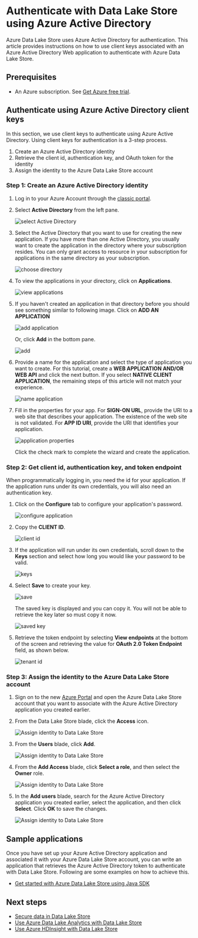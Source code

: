 <properties
   pageTitle="Authenticate with Data Lake Store using Active Directory | Azure"
   description="Learn how to authenticate with Data Lake Store using Active Directory"
   services="data-lake-store"
   documentationCenter=""
   authors="nitinme"
   manager="paulettm"
   editor="cgronlun"/>

<tags
   ms.service="data-lake-store"
   ms.devlang="na"
   ms.topic="article"
   ms.tgt_pltfrm="na"
   ms.workload="big-data"
   ms.date="07/20/2016"
   ms.author="nitinme"/>

# Authenticate with Data Lake Store using Azure Active Directory

Azure Data Lake Store uses Azure Active Directory for authentication. This article provides instructions on how to use client keys associated with an Azure Active Directory Web application to authenticate with Azure Data Lake Store.

## Prerequisites

* An Azure subscription. See [Get Azure free trial](https://azure.microsoft.com/pricing/free-trial/).


## Authenticate using Azure Active Directory client keys

In this section, we use client keys to authenticate using Azure Active Directory. Using client keys for authentication is a 3-step process.

1. Create an Azure Active Directory identity
2. Retrieve the client id, authentication key, and OAuth token for the identity
3. Assign the identity to the Azure Data Lake Store account

### Step 1: Create an Azure Active Directory identity

1. Log in to your Azure Account through the [classic portal](https://manage.windowsazure.com/).

2. Select **Active Directory** from the left pane.

     ![select Active Directory](./media/data-lake-store-authenticate-using-active-directory/active-directory.png)
     
3. Select the Active Directory that you want to use for creating the new application. If you have more than one Active Directory, you usually want to create the application in the directory where your subscription resides. You can only grant access to resource in your subscription for applications in the same directory as your subscription.  

     ![choose directory](./media/data-lake-store-authenticate-using-active-directory/active-directory-details.png)
    
    
3. To view the applications in your directory, click on **Applications**.

     ![view applications](./media/data-lake-store-authenticate-using-active-directory/view-applications.png)

4. If you haven't created an application in that directory before you should see something similar to following image. Click on **ADD AN APPLICATION**

     ![add application](./media/data-lake-store-authenticate-using-active-directory/create-application.png)

     Or, click **Add** in the bottom pane.

     ![add](./media/data-lake-store-authenticate-using-active-directory/add-icon.png)

6. Provide a name for the application and select the type of application you want to create. For this tutorial, create a **WEB APPLICATION AND/OR WEB API** and click the next button. If you select **NATIVE CLIENT APPLICATION**, the remaining steps of this article will not match your experience.

     ![name application](./media/data-lake-store-authenticate-using-active-directory/tell-us-about-your-application.png)

7. Fill in the properties for your app. For **SIGN-ON URL**, provide the URI to a web site that describes your application. The existence of the web site is not validated. 
For **APP ID URI**, provide the URI that identifies your application.

     ![application properties](./media/data-lake-store-authenticate-using-active-directory/app-properties.png)

	Click the check mark to complete the wizard and create the application.

### Step 2: Get client id, authentication key, and token endpoint

When programmatically logging in, you need the id for your application. If the application runs under its own credentials, you will also need an authentication key.

1. Click on the **Configure** tab to configure your application's password.

     ![configure application](./media/data-lake-store-authenticate-using-active-directory/application-configure.png)

2. Copy the **CLIENT ID**.
  
     ![client id](./media/data-lake-store-authenticate-using-active-directory/client-id.png)

3. If the application will run under its own credentials, scroll down to the **Keys** section and select how long you would like your password to be valid.

     ![keys](./media/data-lake-store-authenticate-using-active-directory/create-key.png)

4. Select **Save** to create your key.

    ![save](./media/data-lake-store-authenticate-using-active-directory/save-icon.png)

    The saved key is displayed and you can copy it. You will not be able to retrieve the key later so must copy it now.

    ![saved key](./media/data-lake-store-authenticate-using-active-directory/save-key.png)

5. Retrieve the token endpoint by selecting **View endpoints** at the bottom of the screen and retrieving the value for **OAuth 2.0 Token Endpoint** field, as shown below.  

	![tenant id](./media/data-lake-store-authenticate-using-active-directory/save-tenant.png)

### Step 3: Assign the identity to the Azure Data Lake Store account

1. Sign on to the new [Azure Portal](https://portal.azure.com) and open the Azure Data Lake Store account that you want to associate with the Azure Active Directory application you created earlier.

2. From the Data Lake Store blade, click the **Access** icon.

	![Assign identity to Data Lake Store](./media/data-lake-store-authenticate-using-active-directory/assign-id-to-adls.png)

3. From the **Users** blade, click **Add**.

	![Assign identity to Data Lake Store](./media/data-lake-store-authenticate-using-active-directory/assign-id-to-adls-2.png)

4. From the **Add Access** blade, click **Select a role**, and then select the **Owner** role.

	![Assign identity to Data Lake Store](./media/data-lake-store-authenticate-using-active-directory/assign-id-to-adls-3.png)

5. In the **Add users** blade, search for the Azure Active Directory application you created earlier, select the application, and then click **Select**. Click **OK** to save the changes.

	![Assign identity to Data Lake Store](./media/data-lake-store-authenticate-using-active-directory/assign-id-to-adls-4.png)

## Sample applications

Once you have set up your Azure Active Directory application and associated it with your Azure Data Lake Store account, you can write an application that retrieves the Azure Active Directory token to authenticate with Data Lake Store. Following are some examples on how to achieve this.

* [Get started with Azure Data Lake Store using Java SDK](data-lake-store-get-started-java-sdk.md)


## Next steps

- [Secure data in Data Lake Store](data-lake-store-secure-data.md)
- [Use Azure Data Lake Analytics with Data Lake Store](../data-lake-analytics/data-lake-analytics-get-started-portal.md)
- [Use Azure HDInsight with Data Lake Store](data-lake-store-hdinsight-hadoop-use-portal.md)

